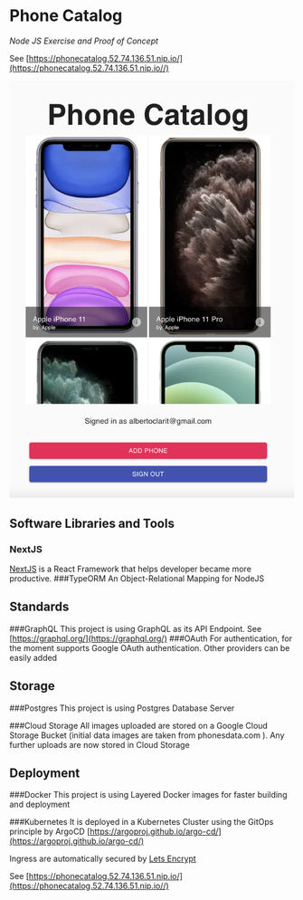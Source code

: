 # Phone Catalog  
*Node JS Exercise and Proof of Concept*

See [https://phonecatalog.52.74.136.51.nip.io/](https://phonecatalog.52.74.136.51.nip.io//)

![Phone Catalog!](screenshot.png?raw=true "Phone Catalog")

## Software Libraries and Tools
### NextJS 
[NextJS](https://nextjs.org/) is a React Framework that helps developer became more  productive. 
###TypeORM
An Object-Relational Mapping for NodeJS
## Standards
 ###GraphQL
 This project is using GraphQL as its API Endpoint. See [https://graphql.org/](https://graphql.org/)
 ###OAuth
 For authentication, for the moment supports Google OAuth authentication. Other providers can be easily added

## Storage
###Postgres
This project is using Postgres Database Server

###Cloud Storage 
All images uploaded are stored on a Google Cloud Storage Bucket 
(initial data images are taken from phonesdata.com ). 
Any further uploads are now stored in Cloud Storage

## Deployment

###Docker
This project is using Layered Docker images for faster building and deployment

###Kubernetes
It is deployed in a Kubernetes Cluster using the GitOps principle by ArgoCD [https://argoproj.github.io/argo-cd/](https://argoproj.github.io/argo-cd/)

Ingress are automatically secured by
[Lets Encrypt](https://letsencrypt.org/)


See [https://phonecatalog.52.74.136.51.nip.io/](https://phonecatalog.52.74.136.51.nip.io//)

